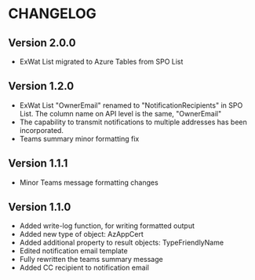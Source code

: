 # CHANGELOG

## Version 2.0.0
- ExWat List migrated to Azure Tables from SPO List

## Version 1.2.0
- ExWat List "OwnerEmail" renamed to "NotificationRecipients" in SPO List. The column name on API level is the same, "OwnerEmail"
- The capability to transmit notifications to multiple addresses has been incorporated.
- Teams summary minor formatting fix

## Version 1.1.1
- Minor Teams message formatting changes  

## Version 1.1.0
- Added write-log function, for writing formatted output
- Added new type of object: AzAppCert
- Added additional property to result objects: TypeFriendlyName 
- Edited notification email template
- Fully rewritten the teams summary message
- Added CC recipient to notification email